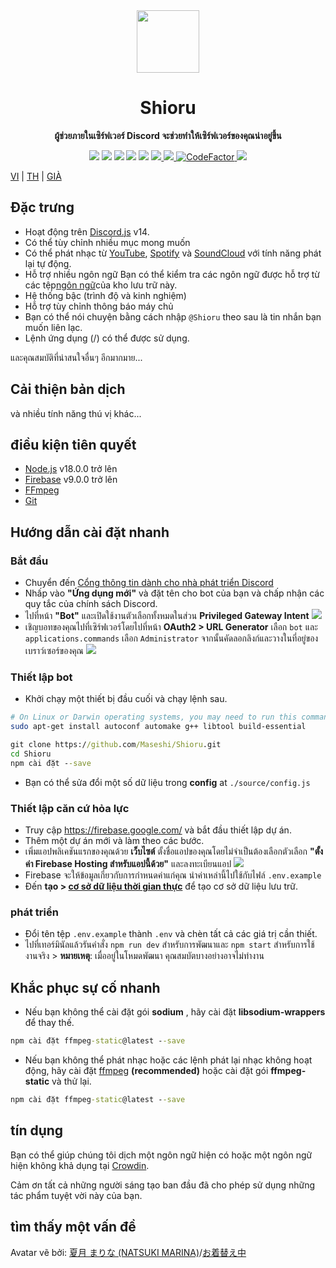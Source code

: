 <div align="center">
  <img src="https://raw.githubusercontent.com/Maseshi/Shioru/main/assets/icons/favicon-circle.png" width="100" />
  <strong>
    <h1>Shioru</h2>
    <p>ผู้ช่วยภายในเซิร์ฟเวอร์ Discord จะช่วยทำให้เซิร์ฟเวอร์ของคุณน่าอยู่ขึ้น</p>
  </strong>
  <img src="https://img.shields.io/badge/discord.js-v14-7354F6?logo=discord&logoColor=white" />
  <img src="https://img.shields.io/github/stars/Maseshi/Shioru.svg?logo=github" />
  <img src="https://img.shields.io/github/v/release/Maseshi/Shioru" />
  <img src="https://img.shields.io/github/license/Maseshi/Shioru.svg?logo=github" />
  <img src="https://img.shields.io/github/last-commit/Maseshi/Shioru" />
  <a title="Trạng thái" target="_blank" href="https://shioru.statuspage.io/">
    <img src="https://img.shields.io/badge/dynamic/json?logo=google-cloud&logoColor=white&label=status&query=status.indicator&url=https%3A%2F%2Fq60yrzp0cbgg.statuspage.io%2Fapi%2Fv2%2Fstatus.json" />
  </a>
  <a title="đám đông" target="_blank" href="https://crowdin.com/project/shioru">
    <img src="https://badges.crowdin.net/shioru/localized.svg" />
  </a>
  <a title="CodeFactor" target="_blank" href="https://www.codefactor.io/repository/github/maseshi/shioru">
    <img src="https://www.codefactor.io/repository/github/maseshi/shioru/badge" alt="CodeFactor" />
  </a>
  <a title="top.gg" target="_blank" href="https://top.gg/bot/704706906505347183">
    <img src="https://top.gg/api/widget/upvotes/704706906505347183.svg" />
  </a>
</div>

[VI](https://github.com/Maseshi/Shioru/blob/main/documents/README.en.md) | [TH](https://github.com/Maseshi/Shioru/blob/main/documents/README.th.md) | [GIÀ](https://github.com/Maseshi/Shioru/blob/main/documents/README.ja.md)

<div align="center">
  <a href="https://github.com/Maseshi/Shioru/tree/main/documents">
    </img>
  </a>
</div>

## Đặc trưng

- Hoạt động trên [Discord.js](https://discord.js.org/) v14.
- Có thể tùy chỉnh nhiều mục mong muốn
- Có thể phát nhạc từ [YouTube](https://www.youtube.com/), [Spotify](https://www.spotify.com/) và [SoundCloud](https://soundcloud.com/) với tính năng phát lại tự động.
- Hỗ trợ nhiều ngôn ngữ Bạn có thể kiểm tra các ngôn ngữ được hỗ trợ từ các tệp[ngôn ngữ](https://github.com/Maseshi/shioru/blob/main/source/languages)của kho lưu trữ này.
- Hệ thống bậc (trình độ và kinh nghiệm)
- Hỗ trợ tùy chỉnh thông báo máy chủ
- Bạn có thể nói chuyện bằng cách nhập `@Shioru` theo sau là tin nhắn bạn muốn liên lạc.
- Lệnh ứng dụng (/) có thể được sử dụng.

และคุณสมบัติที่น่าสนใจอื่นๆ อีกมากมาย...

## Cải thiện bản dịch

và nhiều tính năng thú vị khác...

## điều kiện tiên quyết

- [Node.js](https://nodejs.org/) v18.0.0 trở lên
- [Firebase](https://firebase.google.com/) v9.0.0 trở lên
- [FFmpeg](https://www.ffmpeg.org/download.html)
- [Git](https://git-scm.com/downloads)

## Hướng dẫn cài đặt nhanh

### Bắt đầu

- Chuyển đến [Cổng thông tin dành cho nhà phát triển Discord](https://discord.com/developers/applications)
- Nhấp vào **"Ứng dụng mới"** và đặt tên cho bot của bạn và chấp nhận các quy tắc của chính sách Discord.
- ไปที่หน้า **"Bot"** และเปิดใช้งานตัวเลือกทั้งหมดในส่วน **Privileged Gateway Intent** ![](https://raw.githubusercontent.com/Maseshi/Shioru/main/assets/images/discord-developer-portal-privileged-gateway-intents.png)
- เชิญบอทของคุณไปที่เซิร์ฟเวอร์โดยไปที่หน้า **OAuth2 > URL Generator** เลือก `bot` และ `applications.commands` เลือก `Administrator` จากนั้นคัดลอกลิงก์และวางในที่อยู่ของเบราว์เซอร์ของคุณ ![](https://raw.githubusercontent.com/Maseshi/Shioru/main/assets/images/discord-developer-portal-scopes.png)

### Thiết lập bot

- Khởi chạy một thiết bị đầu cuối và chạy lệnh sau.

```sh
# On Linux or Darwin operating systems, you may need to run this command.
sudo apt-get install autoconf automake g++ libtool build-essential
```

```bat
git clone https://github.com/Maseshi/Shioru.git
cd Shioru
npm cài đặt --save
```

- Bạn có thể sửa đổi một số dữ liệu trong **config** at `./source/config.js`

### Thiết lập căn cứ hỏa lực

- Truy cập https://firebase.google.com/ và bắt đầu thiết lập dự án.
- Thêm một dự án mới và làm theo các bước.
- เพิ่มแอปพลิเคชันแรกของคุณด้วย **เว็บไซต์** ตั้งชื่อแอปของคุณโดยไม่จำเป็นต้องเลือกตัวเลือก **"ตั้งค่า Firebase Hosting สำหรับแอปนี้ด้วย"** และลงทะเบียนแอป ![](https://raw.githubusercontent.com/Maseshi/Shioru/main/assets/images/firebase-setup-web-application.png)
- Firebase จะให้ข้อมูลเกี่ยวกับการกำหนดค่าแก่คุณ นำค่าเหล่านี้ไปใช้กับไฟล์ `.env.example`
- Đến **tạo > [cơ sở dữ liệu thời gian thực](https://console.firebase.google.com/u/0/project/_/database/data)** để tạo cơ sở dữ liệu lưu trữ.

### phát triển

- Đổi tên tệp `.env.example` thành `.env` và chèn tất cả các giá trị cần thiết.
- ไปที่เทอร์มินัลแล้วรันคำสั่ง `npm run dev` สำหรับการพัฒนาและ `npm start` สำหรับการใช้งานจริง > **หมายเหตุ**: เมื่ออยู่ในโหมดพัฒนา คุณสมบัตบางอย่างอาจไม่ทำงาน

## Khắc phục sự cố nhanh

- Nếu bạn không thể cài đặt gói **sodium** , hãy cài đặt **libsodium-wrappers** để thay thế.
```bat
npm cài đặt ffmpeg-static@latest --save
```
- Nếu bạn không thể phát nhạc hoặc các lệnh phát lại nhạc không hoạt động, hãy cài đặt [ffmpeg](https://ffmpeg.org/download.html) **(recommended)** hoặc cài đặt gói **ffmpeg-static** và thử lại.
```bat
npm cài đặt ffmpeg-static@latest --save
```

## tín dụng

Bạn có thể giúp chúng tôi dịch một ngôn ngữ hiện có hoặc một ngôn ngữ hiện không khả dụng tại [Crowdin](https://crowdin.com/project/shioru-bot).

Cảm ơn tất cả những người sáng tạo ban đầu đã cho phép sử dụng những tác phẩm tuyệt vời này của bạn.

## tìm thấy một vấn đề

Avatar vẽ bởi: [夏月 まりな (NATSUKI MARINA)](https://www.pixiv.net/en/users/482462)/[お着替え中](https://www.pixiv.net/en/artworks/76075098)
